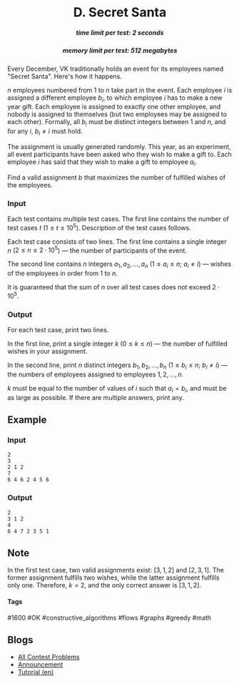 <h1 style='text-align: center;'> D. Secret Santa</h1>

<h5 style='text-align: center;'>time limit per test: 2 seconds</h5>
<h5 style='text-align: center;'>memory limit per test: 512 megabytes</h5>

Every December, VK traditionally holds an event for its employees named "Secret Santa". Here's how it happens.

$n$ employees numbered from $1$ to $n$ take part in the event. Each employee $i$ is assigned a different employee $b_i$, to which employee $i$ has to make a new year gift. Each employee is assigned to exactly one other employee, and nobody is assigned to themselves (but two employees may be assigned to each other). Formally, all $b_i$ must be distinct integers between $1$ and $n$, and for any $i$, $b_i \ne i$ must hold.

The assignment is usually generated randomly. This year, as an experiment, all event participants have been asked who they wish to make a gift to. Each employee $i$ has said that they wish to make a gift to employee $a_i$.

Find a valid assignment $b$ that maximizes the number of fulfilled wishes of the employees.

### Input

Each test contains multiple test cases. The first line contains the number of test cases $t$ ($1 \le t \le 10^5$). Description of the test cases follows.

Each test case consists of two lines. The first line contains a single integer $n$ ($2 \le n \le 2 \cdot 10^5$) — the number of participants of the event.

The second line contains $n$ integers $a_1, a_2, \ldots, a_n$ ($1 \le a_i \le n$; $a_i \ne i$) — wishes of the employees in order from $1$ to $n$.

It is guaranteed that the sum of $n$ over all test cases does not exceed $2 \cdot 10^5$.

### Output

For each test case, print two lines.

In the first line, print a single integer $k$ ($0 \le k \le n$) — the number of fulfilled wishes in your assignment.

In the second line, print $n$ distinct integers $b_1, b_2, \ldots, b_n$ ($1 \le b_i \le n$; $b_i \ne i$) — the numbers of employees assigned to employees $1, 2, \ldots, n$.

$k$ must be equal to the number of values of $i$ such that $a_i = b_i$, and must be as large as possible. If there are multiple answers, print any.

## Example

### Input


```text
2
3
2 1 2
7
6 4 6 2 4 5 6
```
### Output


```text
2
3 1 2
4
6 4 7 2 3 5 1
```
## Note

In the first test case, two valid assignments exist: $[3, 1, 2]$ and $[2, 3, 1]$. The former assignment fulfills two wishes, while the latter assignment fulfills only one. Therefore, $k = 2$, and the only correct answer is $[3, 1, 2]$.



#### Tags 

#1600 #OK #constructive_algorithms #flows #graphs #greedy #math 

## Blogs
- [All Contest Problems](../Codeforces_Round_733_(Div._1_+_Div._2,_based_on_VK_Cup_2021_-_Elimination_(Engine)).md)
- [Announcement](../blogs/Announcement.md)
- [Tutorial (en)](../blogs/Tutorial_(en).md)
